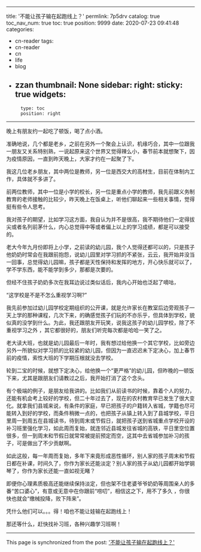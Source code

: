 
---
title: '不能让孩子输在起跑线上？'
permlink: 7p5drv
catalog: true
toc_nav_num: true
toc: true
position: 9999
date: 2020-07-23 09:41:48
categories:
- cn-reader
tags:
- cn-reader
- cn
- life
- blog
- zzan
thumbnail: None
sidebar:
    right:
        sticky: true
widgets:
    -
        type: toc
        position: right
---


晚上有朋友约一起吃了顿饭，喝了点小酒。

准确地说，几个都是老乡，之前在另外一个聚会上认识，机缘巧合，其中一位跟我一朋友又关系特别熟，一说起原来这个世界又觉得辣么小，春节前本就想聚下，因为疫情原因，一直到昨天晚上，大家才约在一起聚了下。

我这几位老乡朋友，其中两位是教师，另一位是西交大的高材生，目前在体制内工作，具体就不多讲了。

前两位教师，其中一位是小学的校长，另一位是重点小学的教师，我先前跟义务制教育的老师接触的比较少，昨天晚上在饭桌上，听他们聊起来一些相关事情，觉得挺有些令人思考。

我对孩子的期望，比如学习这方面，我自认为并不是很高，我不期待他们一定得拔尖或者名列前茅什么，内心总觉得中等或者偏上以上的学习成绩，都是可以接受的。

老大今年九月份即将上小学，之前读的幼儿园，我个人觉得还都可以的，只是孩子他奶奶时常会在我跟前抱怨，说幼儿园里对学习抓的不紧张，云云，我开始并没当一回事，总觉得幼儿园嘛，孩子都是天性保持和发挥的地方，开心快乐就可以了，学不学东西，能不能学到多少，那都是次要的。

但经不住孩子奶奶多次在我耳边说过类似话后，我内心开始也泛起了嘀咕，

“这学校是不是不怎么重视学习啊?”

我先前参加过幼儿园学校定期组织的公开课，就是允许家长在教室后边旁观孩子一天上学的那种课程，几次下来，的确感觉孩子们玩的不亦乐乎，但具体到学校，貌似真的没学到什么。为此，我还跟朋友开玩笑，说我这孩子的幼儿园学校，除了不重视学习之外 ，其它都很好的，朋友们听完每次都是哈哈一笑了之。

老大读大班，也就是幼儿园最后一年时，我有想过给他换一个其它学校，比如旁边另外一所貌似对学习抓的比较紧的幼儿园，但因为一直迟迟未下定决心，加上春节前的疫情，索性大班的下学期压根就没去学校。

轮到二宝的时候，就想下定决心，给他换一个“更严格”的幼儿园，但昨晚的一顿饭下来，尤其是跟朋友们请教过之后，我开始打消了这个念头。

有个极端的例子，是朋友给我讲的。比如我们从前读书的时候，靠着个人的努力，还能有机会考上较好的学校，但二十年过去了，现在的农村教育早已发生了很大变化。就拿我们县城来说，有条件的家庭，早已把孩子的户籍转入省城，学籍也尽可能转入到好的学校，而条件稍微一点的，也把孩子从镇上转入到了县城学校，平日里周一到周五在县城读书，待到周末或节假日，就把孩子送到省城重点学校开设的补习班里强化学习，如此周而复始，就连邻近县城发往省城的高铁，平日里空位置很多，但一到周末和节假日就常常被提前预定而空，这其中去省城参加补习的孩子，可是做出了不少贡献啊。

如此这般，每一年周而复始，多年下来竟形成恶性循环，别人家的孩子周末和节假日都在补课，时间久了，你作为家长还能淡定？别人家的孩子从幼儿园都开始学钢琴了，你作为家长还能一直如视无睹？

即便你心理素质极高还能继续保持淡定，但也架不住老婆爷爷奶奶等周围亲人的多番“苦口婆心”，有意或无意中在你跟前“唠叨”，相信这之下，用不了多久 ，你很快也就会“缴械投降，败下阵来”。

凭什么他们可以。。。得！咱也不能让娃输在起跑线上！

那还等什么，赶快找补习班，各种兴趣学习班啊！

- - -

This page is synchronized from the post: ['不能让孩子输在起跑线上？'](https://steemit.com/@rivalhw/7p5drv)
